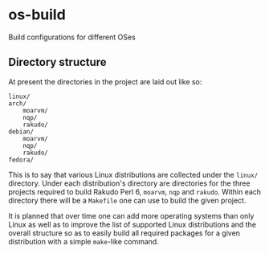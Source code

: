 # os-build

Build configurations for different OSes

## Directory structure

At present the directories in the project are laid out like so:

    linux/
	arch/
	    moarvm/
	    nqp/
	    rakudo/
	debian/
	    moarvm/
	    nqp/
	    rakudo/
	fedora/

This is to say that various Linux distributions are collected under the
`linux/` directory.  Under each distribution's directory are directories for
the three projects required to build Rakudo Perl 6, `moarvm`, `nqp` and
`rakudo`.  Within each directory there will be a `Makefile` one can use to
build the given project.

It is planned that over time one can add more operating systems than only
Linux as well as to improve the list of supported Linux distributions and
the overall structure so as to easily build all required packages for a
given distribution with a simple `make`-like command.

